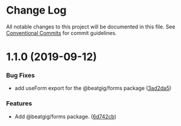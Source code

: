# Change Log

All notable changes to this project will be documented in this file.
See [Conventional Commits](https://conventionalcommits.org) for commit guidelines.

# 1.1.0 (2019-09-12)


### Bug Fixes

* add useForm export for the @beatgig/forms package ([3ad2da5](https://github.com/beatgig/midi/commit/3ad2da5))


### Features

* Add @beatgig/forms package. ([6d742cb](https://github.com/beatgig/midi/commit/6d742cb))

